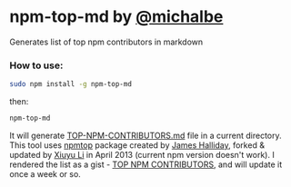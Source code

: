 # npm-top-md by [@michalbe](http://github.com/michalbe) #
Generates list of top npm contributors in markdown

### How to use: ###
```bash
sudo npm install -g npm-top-md
```
then:
```bash
npm-top-md
```

It will generate [TOP-NPM-CONTRIBUTORS.md](https://gist.github.com/michalbe/71f6f9e5938eeb781dc4) file in a current directory. This tool uses [npmtop](https://www.npmjs.org/package/npmtop) package created by [James Halliday](https://github.com/substack), forked & updated by [Xiuyu Li](https://github.com/nickleefly) in April 2013 (current npm version doesn't work). I rendered the list as a gist - [TOP NPM CONTRIBUTORS](https://gist.github.com/michalbe/71f6f9e5938eeb781dc4), and will update it once a week or so.

